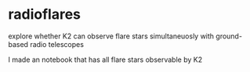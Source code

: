 # radioflares
explore whether K2 can observe flare stars simultaneuosly with ground-based radio telescopes

I made an notebook that has all flare stars observable by K2
